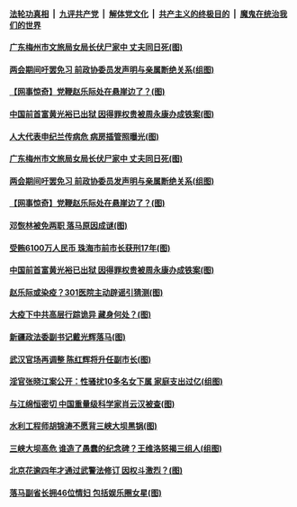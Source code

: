 ####  [法轮功真相](../../../../basic/blob/master/README.md?t=06260302) &nbsp;|&nbsp; [九评共产党](../../../../9ping.md/blob/master/README.md?t=06260302) &nbsp;|&nbsp; [解体党文化](../../../../jtdwh.md/blob/master/README.md?t=06260302)  &nbsp;|&nbsp; [共产主义的终极目的](../../../../gczydzjmd.md/blob/master/README.md?t=06260302) &nbsp;|&nbsp; [魔鬼在统治我们的世界](../../../../mgztzwmdsj.md/blob/master/README.md?t=06260302) 



#### [广东梅州市文旅局女局长伏尸家中 丈夫同日死(图)](../pages/p2/937624.md?t=06260302) 

#### [两会期间吁罢免习 前政协委员发声明与亲属断绝关系(组图)](../pages/p2/937588.md?t=06260302) 

#### [【网事惊奇】党鞭赵乐际处在悬崖边了？(图)](../pages/p2/937567.md?t=06260302) 

#### [中国前首富黄光裕已出狱 因得罪权贵被周永康办成铁案(图)](../pages/p2/937545.md?t=06260302) 



#### [人大代表申纪兰传病危 病房插管照曝光(图)](../pages/p2/937647.md?t=06260302) 

#### [广东梅州市文旅局女局长伏尸家中 丈夫同日死(图)](../pages/p2/937624.md?t=06260302) 

#### [两会期间吁罢免习 前政协委员发声明与亲属断绝关系(组图)](../pages/p2/937588.md?t=06260302) 

#### [【网事惊奇】党鞭赵乐际处在悬崖边了？(图)](../pages/p2/937567.md?t=06260302) 

#### [邓恢林被免两职 落马原因成谜(图)](../pages/p2/937571.md?t=06260302) 

#### [受贿6100万人民币 珠海市前市长获刑17年(图)](../pages/p2/937563.md?t=06260302) 

#### [中国前首富黄光裕已出狱 因得罪权贵被周永康办成铁案(图)](../pages/p2/937545.md?t=06260302) 

#### [赵乐际或染疫？301医院主动辟谣引猜测(图)](../pages/p2/937519.md?t=06260302) 


#### [大疫下中共高层行踪诡异 藏身何处？(图)](../pages/p2/937466.md?t=06260302) 

#### [新疆政法委副书记戴光辉落马(图)](../pages/p2/937460.md?t=06260302) 

#### [武汉官场再调整 陈红辉将升任副市长(图)](../pages/p2/937449.md?t=06260302) 

#### [淫官张晓江案公开：性骚扰10多名女下属 家庭支出过亿(组图)](../pages/p2/937440.md?t=06260302) 

#### [与江绵恒密切 中国重量级科学家肖云汉被查(图)](../pages/p2/937432.md?t=06260302) 

#### [水利工程师胡锦涛不愿背三峡大坝黑锅(图)](../pages/p2/937356.md?t=06260302) 

#### [三峡大坝高危 谁造了愚蠢的纪念碑？王维洛怒揭三组人(组图)](../pages/p2/937343.md?t=06260302) 

#### [北京花逾四年才通过武警法修订 因权斗激烈？(图)](../pages/p2/937373.md?t=06260302) 

#### [落马副省长拥46位情妇 包括娱乐圈女星(图)](../pages/p2/937310.md?t=06260302) 

